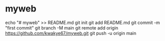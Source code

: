 # myweb

echo "# myweb" >> README.md
git init
git add README.md
git commit -m "first commit"
git branch -M main
git remote add origin https://github.com/kwakye67/myweb.git
git push -u origin main
